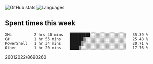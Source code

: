 ![GitHub stats](https://github-readme-stats.vercel.app/api?username=emipa606&theme=github_dark&show_icons=true) 
![Languages](https://github-readme-stats.vercel.app/api/top-langs/?username=emipa606&theme=github_dark&layout=compact)

## Spent times this week
<!--START_SECTION:waka-->

```text
XML          2 hrs 40 mins   █████████░░░░░░░░░░░░░░░░   35.39 %
C#           1 hr 55 mins    ██████▒░░░░░░░░░░░░░░░░░░   25.48 %
PowerShell   1 hr 34 mins    █████▒░░░░░░░░░░░░░░░░░░░   20.71 %
Other        1 hr 20 mins    ████▒░░░░░░░░░░░░░░░░░░░░   17.76 %
```

<!--END_SECTION:waka-->


26012022/8690260
